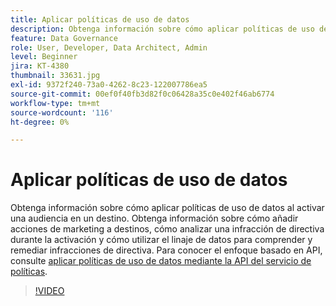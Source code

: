 ```yaml
---
title: Aplicar políticas de uso de datos
description: Obtenga información sobre cómo aplicar políticas de uso de datos al activar una audiencia en un destino. Obtenga información sobre cómo añadir acciones de marketing a destinos, cómo analizar una infracción de directiva durante la activación y cómo utilizar el linaje de datos para comprender y remediar infracciones de directiva.
feature: Data Governance
role: User, Developer, Data Architect, Admin
level: Beginner
jira: KT-4380
thumbnail: 33631.jpg
exl-id: 9372f240-73a0-4262-8c23-122007786ea5
source-git-commit: 00ef0f40fb3d82f0c06428a35c0e402f46ab6774
workflow-type: tm+mt
source-wordcount: '116'
ht-degree: 0%

---
```


# Aplicar políticas de uso de datos

Obtenga información sobre cómo aplicar políticas de uso de datos al activar una audiencia en un destino. Obtenga información sobre cómo añadir acciones de marketing a destinos, cómo analizar una infracción de directiva durante la activación y cómo utilizar el linaje de datos para comprender y remediar infracciones de directiva. Para conocer el enfoque basado en API, consulte [aplicar políticas de uso de datos mediante la API del servicio de políticas](https://experienceleague.adobe.com/docs/experience-platform/data-governance/enforcement/api-enforcement.html).

>[!VIDEO](https://video.tv.adobe.com/v/33631?learn=on)